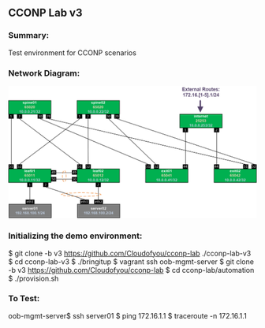 ## CCONP Lab v3

### Summary:

Test environment for CCONP scenarios

### Network Diagram:

![Network Diagram](https://github.com/Cloudofyou/cconp-lab/blob/v3/documentation/cconp-lab-v3.png)

### Initializing the demo environment:

$ git clone -b v3 https://github.com/Cloudofyou/cconp-lab ./cconp-lab-v3
$ cd cconp-lab-v3
$ ./bringitup
$ vagrant ssh oob-mgmt-server
$ git clone -b v3 https://github.com/Cloudofyou/cconp-lab
$ cd cconp-lab/automation
$ ./provision.sh

### To Test:

oob-mgmt-server$ ssh server01
               $ ping 172.16.1.1
               $ traceroute -n 172.16.1.1
